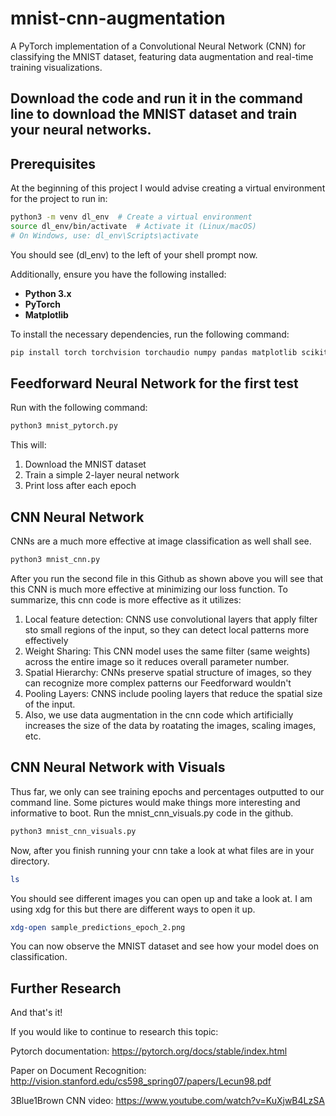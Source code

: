 # mnist-cnn-augmentation
A PyTorch implementation of a Convolutional Neural Network (CNN) for classifying the MNIST dataset, featuring data augmentation and real-time training visualizations.

Download the code and run it in the command line to download the MNIST dataset and train your neural networks. 
---

## **Prerequisites**

At the beginning of this project I would advise creating a virtual environment for the project to run in: 

```bash
python3 -m venv dl_env  # Create a virtual environment
source dl_env/bin/activate  # Activate it (Linux/macOS)
# On Windows, use: dl_env\Scripts\activate
```
You should see (dl_env) to the left of your shell prompt now. 

Additionally, ensure you have the following installed:

- **Python 3.x**
- **PyTorch**
- **Matplotlib**

To install the necessary dependencies, run the following command:

```bash
pip install torch torchvision torchaudio numpy pandas matplotlib scikit-learn

```

## **Feedforward Neural Network for the first test**

Run with the following command:

```bash
python3 mnist_pytorch.py
```

This will: 
1) Download the MNIST dataset
2) Train a simple 2-layer neural network
3) Print loss after each epoch


## **CNN Neural Network**

CNNs are a much more effective at image classification as well shall see.

```bash
python3 mnist_cnn.py
```

After you run the second file in this Github as shown above you will see that this CNN is much more effective at minimizing our loss function. 
To summarize, this cnn code is more effective as it utilizes:
1) Local feature detection: CNNS use convolutional layers that apply filter sto small regions of the input, so they can detect local patterns more effectively 
2) Weight Sharing: This CNN model uses the same filter (same weights) across the entire image so it reduces overall parameter number.
3) Spatial Hierarchy: CNNs preserve spatial structure of images, so they can recognize more complex patterns our Feedforward wouldn't
4) Pooling Layers: CNNS include pooling layers that reduce the spatial size of the input.
5) Also, we use data augmentation in the cnn code which artificially increases the size of the data by roatating the images, scaling images, etc.

## **CNN Neural Network with Visuals**

Thus far, we only can see training epochs and percentages outputted to our command line. Some pictures would make things more interesting and informative to boot. 
Run the mnist_cnn_visuals.py code in the github. 

```bash
python3 mnist_cnn_visuals.py
```

Now, after you finish running your cnn take a look at what files are in your directory.

```bash
ls
```

You should see different images you can open up and take a look at. I am using xdg for this but there are different ways to open it up.

```bash
xdg-open sample_predictions_epoch_2.png
```

You can now observe the MNIST dataset and see how your model does on classification. 




## **Further Research** 

And that's it! 

If you would like to continue to research this topic:

Pytorch documentation: https://pytorch.org/docs/stable/index.html

Paper on Document Recognition: http://vision.stanford.edu/cs598_spring07/papers/Lecun98.pdf

3Blue1Brown CNN video: https://www.youtube.com/watch?v=KuXjwB4LzSA


